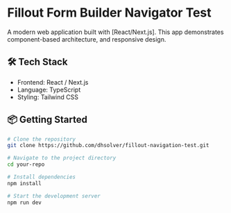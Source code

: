 # Fillout Form Builder Navigator Test

A modern web application built with [React/Next.js]. This app demonstrates component-based architecture, and responsive design.

## 🛠 Tech Stack

- Frontend: React / Next.js
- Language: TypeScript
- Styling: Tailwind CSS

## 📦 Getting Started

```bash
# Clone the repository
git clone https://github.com/dhsolver/fillout-navigation-test.git

# Navigate to the project directory
cd your-repo

# Install dependencies
npm install

# Start the development server
npm run dev
